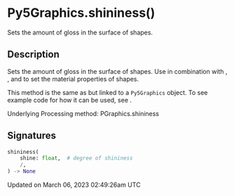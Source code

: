 # Py5Graphics.shininess()

Sets the amount of gloss in the surface of shapes.

## Description

Sets the amount of gloss in the surface of shapes. Use in combination with [](py5graphics_ambient), [](py5graphics_specular), and [](py5graphics_emissive) to set the material properties of shapes.

This method is the same as [](sketch_shininess) but linked to a `Py5Graphics` object. To see example code for how it can be used, see [](sketch_shininess).

Underlying Processing method: PGraphics.shininess

## Signatures

```python
shininess(
    shine: float,  # degree of shininess
    /,
) -> None
```

Updated on March 06, 2023 02:49:26am UTC
